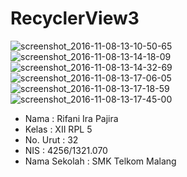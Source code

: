# RecyclerView3
![screenshot_2016-11-08-13-10-50-65](https://cloud.githubusercontent.com/assets/22499352/20089347/db0ba348-a5b8-11e6-8b03-d495555b5bf0.png)
![screenshot_2016-11-08-13-14-18-09](https://cloud.githubusercontent.com/assets/22499352/20089343/db0864ee-a5b8-11e6-913b-befd74cadc35.png)
![screenshot_2016-11-08-13-14-32-69](https://cloud.githubusercontent.com/assets/22499352/20089342/db084086-a5b8-11e6-8691-466e6e84898d.png)
![screenshot_2016-11-08-13-17-06-05](https://cloud.githubusercontent.com/assets/22499352/20089344/db098536-a5b8-11e6-886f-61227348976e.png)
![screenshot_2016-11-08-13-17-18-59](https://cloud.githubusercontent.com/assets/22499352/20089345/db0a501a-a5b8-11e6-854f-d6bde698c426.png)
![screenshot_2016-11-08-13-17-45-00](https://cloud.githubusercontent.com/assets/22499352/20089346/db0b4de4-a5b8-11e6-9fce-ca4b013daf5e.png)
* Nama : Rifani Ira Pajira
* Kelas : XII RPL 5
* No. Urut : 32
* NIS : 4256/1321.070
* Nama Sekolah : SMK Telkom Malang
